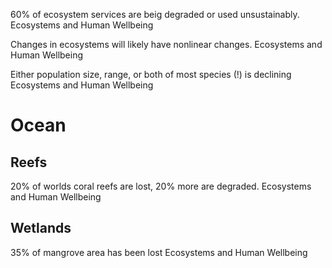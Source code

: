 
60% of ecosystem services are beig degraded or used unsustainably. 
	Ecosystems and Human Wellbeing

Changes in ecosystems will likely have nonlinear changes.
	Ecosystems and Human Wellbeing

Either population size, range, or both of most species (!) is declining
	Ecosystems and Human Wellbeing

# Ocean

## Reefs

20% of worlds coral reefs are lost, 20% more are degraded. 
	Ecosystems and Human Wellbeing
## Wetlands

35% of mangrove area has been lost
	Ecosystems and Human Wellbeing